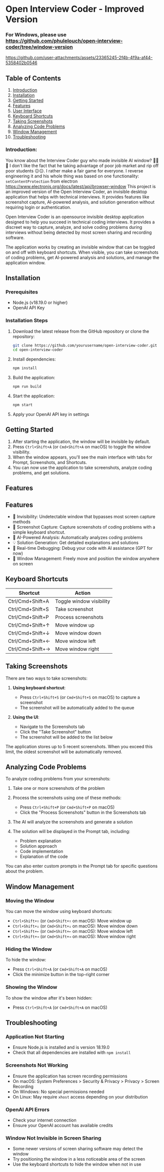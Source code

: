 # Open Interview Coder - Improved Version

### For Windows, please use https://github.com/phulelouch/open-interview-coder/tree/window-version 



https://github.com/user-attachments/assets/23365245-2f4b-4f9a-af44-5358402b0546





## Table of Contents
1. [Introduction](#introduction)
2. [Installation](#installation)
3. [Getting Started](#getting-started)
4. [Features](#features)
5. [User Interface](#user-interface)
6. [Keyboard Shortcuts](#keyboard-shortcuts)
7. [Taking Screenshots](#taking-screenshots)
8. [Analyzing Code Problems](#analyzing-code-problems)
9. [Window Management](#window-management)
10. [Troubleshooting](#troubleshooting)

### Introduction:
You know about the Interview Coder guy who made invisible AI window? 🫠🫠🫠 I don't like the fact that he taking advantage of poor job market and rip off poor students 😐😐. I rather make a fair game for everyone. I reverse engineering it and his whole thing was based on one functionality: `setContentProtection` from electron https://www.electronjs.org/docs/latest/api/browser-window
This project is an improved version of the Open Interview Coder, an invisible desktop application that helps with technical interviews. It provides features like screenshot capture, AI-powered analysis, and solution generation without requiring login or authentication.

Open Interview Coder is an opensource invisible desktop application designed to help you succeed in technical coding interviews. It provides a discreet way to capture, analyze, and solve coding problems during interviews without being detected by most screen sharing and recording software.

The application works by creating an invisible window that can be toggled on and off with keyboard shortcuts. When visible, you can take screenshots of coding problems, get AI-powered analysis and solutions, and manage the application window.

## Installation

### Prerequisites
- Node.js (v18.19.0 or higher)
- OpenAI API Key

### Installation Steps

1. Download the latest release from the GitHub repository or clone the repository:
   ```bash
   git clone https://github.com/yourusername/open-interview-coder.git
   cd open-interview-coder
   ```

2. Install dependencies:
   ```bash
   npm install
   ```

3. Build the application:
   ```bash
   npm run build
   ```

4. Start the application:
   ```bash
   npm start
   ```
5. Apply your OpenAI API key in settings

## Getting Started

1. After starting the application, the window will be invisible by default.
2. Press `Ctrl+Shift+A` (or `Cmd+Shift+A` on macOS) to toggle the window visibility.
3. When the window appears, you'll see the main interface with tabs for Prompt, Screenshots, and Shortcuts.
4. You can now use the application to take screenshots, analyze coding problems, and get solutions.

## Features

## Features

- 🎯 Invisibility: Undetectable window that bypasses most screen capture methods
- 📸 Screenshot Capture: Capture screenshots of coding problems with a simple keyboard shortcut.
- 🤖 AI-Powered Analysis: Automatically analyzes coding problems
- 💡 Solution Generation: Get detailed explanations and solutions
- 🔧 Real-time Debugging: Debug your code with AI assistance (GPT for now)
- 🎨 Window Management: Freely move and position the window anywhere on screen


## Keyboard Shortcuts

| Shortcut | Action |
|----------|--------|
| Ctrl/Cmd+Shift+A | Toggle window visibility |
| Ctrl/Cmd+Shift+S | Take screenshot |
| Ctrl/Cmd+Shift+P | Process screenshots |
| Ctrl/Cmd+Shift+↑ | Move window up |
| Ctrl/Cmd+Shift+↓ | Move window down |
| Ctrl/Cmd+Shift+← | Move window left |
| Ctrl/Cmd+Shift+→ | Move window right |

## Taking Screenshots

There are two ways to take screenshots:

1. **Using keyboard shortcut**:
   - Press `Ctrl+Shift+S` (or `Cmd+Shift+S` on macOS) to capture a screenshot
   - The screenshot will be automatically added to the queue

2. **Using the UI**:
   - Navigate to the Screenshots tab
   - Click the "Take Screenshot" button
   - The screenshot will be added to the list below

The application stores up to 5 recent screenshots. When you exceed this limit, the oldest screenshot will be automatically removed.

## Analyzing Code Problems

To analyze coding problems from your screenshots:

1. Take one or more screenshots of the problem
2. Process the screenshots using one of these methods:
   - Press `Ctrl+Shift+P` (or `Cmd+Shift+P` on macOS)
   - Click the "Process Screenshots" button in the Screenshots tab

3. The AI will analyze the screenshots and generate a solution
4. The solution will be displayed in the Prompt tab, including:
   - Problem explanation
   - Solution approach
   - Code implementation
   - Explanation of the code

You can also enter custom prompts in the Prompt tab for specific questions about the problem.

## Window Management

### Moving the Window
You can move the window using keyboard shortcuts:
- `Ctrl+Shift+↑` (or `Cmd+Shift+↑` on macOS): Move window up
- `Ctrl+Shift+↓` (or `Cmd+Shift+↓` on macOS): Move window down
- `Ctrl+Shift+←` (or `Cmd+Shift+←` on macOS): Move window left
- `Ctrl+Shift+→` (or `Cmd+Shift+→` on macOS): Move window right

### Hiding the Window
To hide the window:
- Press `Ctrl+Shift+A` (or `Cmd+Shift+A` on macOS)
- Click the minimize button in the top-right corner

### Showing the Window
To show the window after it's been hidden:
- Press `Ctrl+Shift+A` (or `Cmd+Shift+A` on macOS)

## Troubleshooting

### Application Not Starting
- Ensure Node.js is installed and is version 18.19.0 
- Check that all dependencies are installed with `npm install`

### Screenshots Not Working
- Ensure the application has screen recording permissions
- On macOS: System Preferences > Security & Privacy > Privacy > Screen Recording
- On Windows: No special permissions needed
- On Linux: May require `xhost` access depending on your distribution

### OpenAI API Errors
- Check your internet connection
- Ensure your OpenAI account has available credits

### Window Not Invisible in Screen Sharing
- Some newer versions of screen sharing software may detect the window
- Try positioning the window in a less noticeable area of the screen
- Use the keyboard shortcuts to hide the window when not in use

